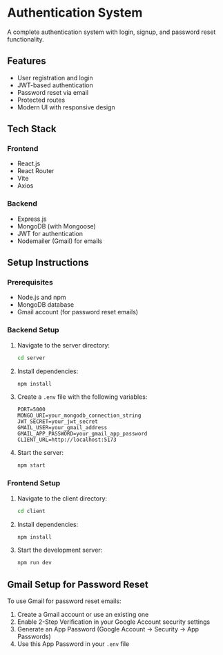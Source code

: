 # Authentication System

A complete authentication system with login, signup, and password reset functionality.

## Features

- User registration and login
- JWT-based authentication
- Password reset via email
- Protected routes
- Modern UI with responsive design

## Tech Stack

### Frontend

- React.js
- React Router
- Vite
- Axios

### Backend

- Express.js
- MongoDB (with Mongoose)
- JWT for authentication
- Nodemailer (Gmail) for emails

## Setup Instructions

### Prerequisites

- Node.js and npm
- MongoDB database
- Gmail account (for password reset emails)

### Backend Setup

1. Navigate to the server directory:

   ```bash
   cd server
   ```

2. Install dependencies:

   ```bash
   npm install
   ```

3. Create a `.env` file with the following variables:

   ```
   PORT=5000
   MONGO_URI=your_mongodb_connection_string
   JWT_SECRET=your_jwt_secret
   GMAIL_USER=your_gmail_address
   GMAIL_APP_PASSWORD=your_gmail_app_password
   CLIENT_URL=http://localhost:5173
   ```

4. Start the server:
   ```bash
   npm start
   ```

### Frontend Setup

1. Navigate to the client directory:

   ```bash
   cd client
   ```

2. Install dependencies:

   ```bash
   npm install
   ```

3. Start the development server:
   ```bash
   npm run dev
   ```

## Gmail Setup for Password Reset

To use Gmail for password reset emails:

1. Create a Gmail account or use an existing one
2. Enable 2-Step Verification in your Google Account security settings
3. Generate an App Password (Google Account → Security → App Passwords)
4. Use this App Password in your `.env` file
